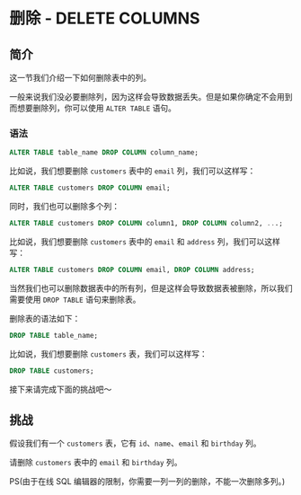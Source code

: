 # 删除 - DELETE COLUMNS

## 简介

这一节我们介绍一下如何删除表中的列。

一般来说我们没必要删除列，因为这样会导致数据丢失。但是如果你确定不会用到而想要删除列，你可以使用 `ALTER TABLE` 语句。

### 语法

```sql
ALTER TABLE table_name DROP COLUMN column_name;
```

比如说，我们想要删除 `customers` 表中的 `email` 列，我们可以这样写：

```sql
ALTER TABLE customers DROP COLUMN email;
```

同时，我们也可以删除多个列：

```sql
ALTER TABLE customers DROP COLUMN column1, DROP COLUMN column2, ...;
```

比如说，我们想要删除 `customers` 表中的 `email` 和 `address` 列，我们可以这样写：

```sql
ALTER TABLE customers DROP COLUMN email, DROP COLUMN address;
```

当然我们也可以删除数据表中的所有列，但是这样会导致数据表被删除，所以我们需要使用 `DROP TABLE` 语句来删除表。

删除表的语法如下：

```sql
DROP TABLE table_name;
```

比如说，我们想要删除 `customers` 表，我们可以这样写：

```sql
DROP TABLE customers;
```

接下来请完成下面的挑战吧～

## 挑战

假设我们有一个 `customers` 表，它有 `id`、`name`、`email` 和 `birthday` 列。

请删除 `customers` 表中的 `email` 和 `birthday` 列。

PS(由于在线 SQL 编辑器的限制，你需要一列一列的删除，不能一次删除多列。)
